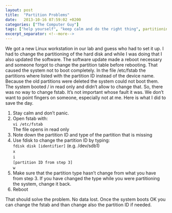 ```yaml
---
layout: post
title:  "Partition Problems"
date:   2013-10-16 07:59:02 +0200
categories: ["The Computer Guy"]
tags: ["help yourself", "keep calm and do the right thing", partitioning, problems]
excerpt_separator: <!--more-->
---
```

We got a new Linux workstation in our lab and guess who had to set it up. I had to change the partitioning of the hard disk and while I was doing that I also updated the software. The software update made a reboot necessary and someone forgot to change the partition table before rebooting. That caused the system not to boot completely. In the file /etc/fstab the partitions where listed with the partition ID instead of the device name. Because the old partitions were deleted the system could not boot them. The system booted / in read only and didn’t allow to change that. So, there was no way to change fstab. It’s not important whose fault it was. We don’t want to point fingers on someone, especially not at me. Here is what I did to save the day.<!--more-->
1. Stay calm and don’t panic.
1. Open fstab with:  
   `vi /etc/fstab`  
   The file opens in read only
3. Note down the partition ID and type of the partition that is missing
4. Use fdisk to change the partition ID by typing:  
   `fdisk disk [identifier]` (e.g. /dev/sdb1)  
   `x`  
   `i`  
   `[partition ID from step 3]`  
   `w`  
5. Make sure that the partition type hasn’t change from what you have from step 3. If you have changed the type while you were partitioning the system, change it back.
6. Reboot

That should solve the problem. No data lost. Once the system boots OK you can change the fstab and than change also the partition ID if needed.

